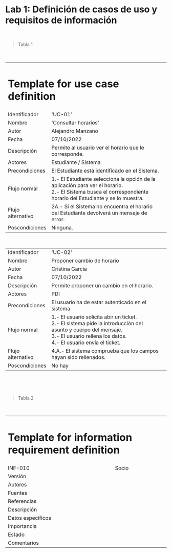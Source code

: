 
<h1>Lab 1: Definición de casos de uso y requisitos de información</h1>

$~$

> Tabla 1

$~$

<table>
  <tr>
     <td colspan="4" class="t_title"><h1>Template for use case definition</h1></td>
  </tr>

  <tr>
    <td>Identificador</td>
    <td>'UC-01'</td>
  </tr>

  <tr>
    <td>Nombre</td>
    <td>'Consultar horarios'</td>
  </tr>

  <tr>
    <td>Autor</td>
    <td>Alejandro Manzano<td>
  </tr>

  <tr>
    <td>Fecha </td>
    <td>07/10/2022</td>
  </tr>

  <tr>
    <td>Descripción</td>
    <td>Permite al usuario ver el horario que le corresponde.</td>
  </tr>

  <tr>
      <td>Actores</td>
      <td>Estudiante / Sistema</td>
  </tr>

  <tr>
      <td>Precondiciones</td>
      <td>El Estudiante está identificado en el Sistema.</td>
  </tr>

  <tr>
      <td>Flujo normal</td>
      <td>1.- El Estudiante selecciona la opción de la aplicación para ver el horario.<br>
      2.- El Sistema busca el correspondiente horario del Estudiante y se lo muestra.</td>
  </tr>

  <tr>
      <td>Flujo alternativo</td>
      <td>2A.- Si el Sistema no encuentra el horario del Estudiante devolverá un mensaje de error.</td>
  </tr>

  <tr>
    <td>Poscondiciones</td>
    <td>Ninguna.</td>
  </tr>
</table>

$~$


<table>

<tr>
    <td>Identificador</td>
    <td>'UC-02'</td>
  </tr>

  <tr>
    <td>Nombre</td>
    <td>Proponer cambio de horario</td>
  </tr>

  <tr>
    <td>Autor</td>
    <td>Cristina García<td>
  </tr>

  <tr>
    <td>Fecha </td>
    <td>07/10/2022</td>
  </tr>

  <tr>
    <td>Descripción</td>
    <td>Permite proponer un cambio en el horario.</td>
  </tr>

  <tr>
      <td>Actores</td>
      <td>PDI</td>
  </tr>

  <tr>
      <td>Precondiciones</td>
      <td>El usuario ha de estar autenticado en el sistema</td>
  </tr>

  <tr>
      <td>Flujo normal</td>
      <td>1.- El usuario solicita abir un ticket.
      <br>
      2.- El sistema pide la introducción del asunto y cuerpo del mensaje.
      <br>
      3.- El usuario rellena los datos.
      <br>
      4.- El usuario envía el ticket.
      </td>
  </tr>

  <tr>
      <td>Flujo alternativo</td>
      <td>4.A.- El sistema comprueba que los campos hayan sido rellenados.</td>
  </tr>

  <tr>
    <td>Poscondiciones</td>
    <td>No hay</td>
  </tr>
</table>

$~$

$~$

> Tabla 2

$~$

<table>

   <tr>
     <td colspan="4" class="t_title"><h1>Template for information requirement definition</h1></td>
  </tr>

  <tr>
    <td>INF-010</td>
    <td>Socio</td>
  </tr>

  <tr>
    <td>Versión</td>
    <td><td>
  </tr>

  <tr>
    <td>Autores </td>
    <td></td>
  </tr>

  <tr>
    <td>Fuentes</td>
    <td></td>
  </tr>

  <tr>
    <td>Referencias</td>
    <td></td>
  </tr>

  <tr>
    <td>Descripción</td>
    <td></td>
  </tr>

  <tr>
    <td>Datos específicos</td>
    <td></td>
  </tr>

  <tr>
    <td>Importancia</td>
    <td></td>
  </tr>

  <tr>
    <td>Estado</td>
    <td></td>
  </tr>
  
  <tr>
    <td>Comentarios</td>
    <td></td>
  </tr>
</table>

